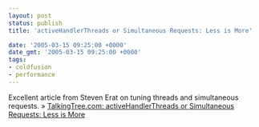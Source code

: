 ```yaml
---
layout: post
status: publish
title: 'activeHandlerThreads or Simultaneous Requests: Less is More'

date: '2005-03-15 09:25:00 +0000'
date_gmt: '2005-03-15 09:25:00 +0000'
tags:
- coldfusion
- performance
---
```

Excellent article from Steven Erat on tuning threads and simultaneous requests. 
&raquo; <a href="http://www.talkingtree.com/blog/index.cfm?mode=entry&entry=942B6F54-45A6-2844-77AD4D08D7523481" target="_blank">TalkingTree.com: activeHandlerThreads or Simultaneous Requests: Less is More</a>
